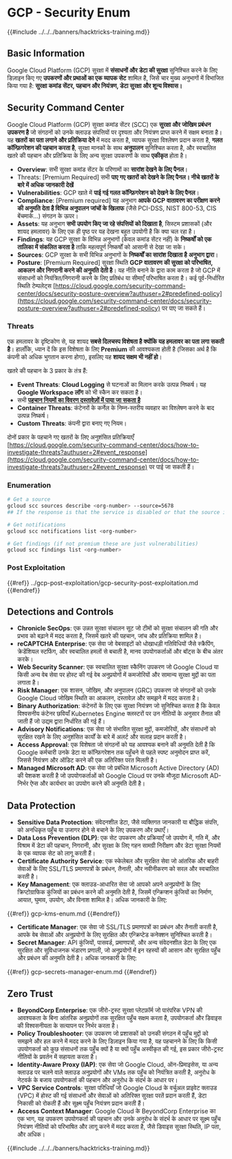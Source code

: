 # GCP - Security Enum

{{#include ../../../banners/hacktricks-training.md}}

## Basic Information

Google Cloud Platform (GCP) सुरक्षा में **संसाधनों और डेटा की सुरक्षा** सुनिश्चित करने के लिए डिज़ाइन किए गए **उपकरणों और प्रथाओं का एक व्यापक सेट** शामिल है, जिसे चार मुख्य अनुभागों में विभाजित किया गया है: **सुरक्षा कमांड सेंटर, पहचान और नियंत्रण, डेटा सुरक्षा और शून्य विश्वास।**

## **Security Command Center**

Google Cloud Platform (GCP) सुरक्षा कमांड सेंटर (SCC) एक **सुरक्षा और जोखिम प्रबंधन उपकरण है** जो संगठनों को उनके क्लाउड संपत्तियों पर दृश्यता और नियंत्रण प्राप्त करने में सक्षम बनाता है। यह **खतरों का पता लगाने और प्रतिक्रिया देने** में मदद करता है, व्यापक सुरक्षा विश्लेषण प्रदान करता है, **गलत कॉन्फ़िगरेशन की पहचान करता है**, सुरक्षा मानकों के साथ **अनुपालन** सुनिश्चित करता है, और स्वचालित खतरे की पहचान और प्रतिक्रिया के लिए अन्य सुरक्षा उपकरणों के साथ **एकीकृत** होता है।

- **Overview**: सभी सुरक्षा कमांड सेंटर के परिणामों का **सारांश देखने के लिए पैनल**।
- Threats: \[Premium Required] सभी **पाए गए खतरों को देखने के लिए पैनल। नीचे खतरों के बारे में अधिक जानकारी देखें**
- **Vulnerabilities**: GCP खाते में **पाई गई गलत कॉन्फ़िगरेशन को देखने के लिए पैनल**।
- **Compliance**: \[Premium required] यह अनुभाग **आपके GCP वातावरण का परीक्षण करने की अनुमति देता है विभिन्न अनुपालन जांचों के खिलाफ** (जैसे PCI-DSS, NIST 800-53, CIS बेंचमार्क...) संगठन के ऊपर।
- **Assets**: यह अनुभाग **सभी उपयोग किए जा रहे संपत्तियों को दिखाता है**, सिस्टम प्रशासकों (और शायद हमलावर) के लिए एक ही पृष्ठ पर यह देखना बहुत उपयोगी है कि क्या चल रहा है।
- **Findings**: यह GCP सुरक्षा के विभिन्न अनुभागों (केवल कमांड सेंटर नहीं) के **निष्कर्षों को एक तालिका में संकलित करता है** ताकि महत्वपूर्ण निष्कर्षों को आसानी से देखा जा सके।
- **Sources**: GCP सुरक्षा के सभी विभिन्न अनुभागों के **निष्कर्षों का सारांश दिखाता है** **अनुभाग द्वारा**।
- **Posture**: \[Premium Required] सुरक्षा स्थिति **GCP वातावरण की सुरक्षा को परिभाषित, आकलन और निगरानी करने की अनुमति देती है**। यह नीति बनाने के द्वारा काम करता है जो GCP में संसाधनों को नियंत्रित/निगरानी करने के लिए प्रतिबंध या सीमाएँ परिभाषित करता है। कई पूर्व-निर्धारित स्थिति टेम्पलेट्स [https://cloud.google.com/security-command-center/docs/security-posture-overview?authuser=2#predefined-policy](https://cloud.google.com/security-command-center/docs/security-posture-overview?authuser=2#predefined-policy) पर पाए जा सकते हैं।

### **Threats**

एक हमलावर के दृष्टिकोण से, यह शायद **सबसे दिलचस्प विशेषता है क्योंकि यह हमलावर का पता लगा सकती है**। हालाँकि, ध्यान दें कि इस विशेषता के लिए **Premium** की आवश्यकता होती है (जिसका अर्थ है कि कंपनी को अधिक भुगतान करना होगा), इसलिए यह **शायद सक्षम भी नहीं हो**।

खतरे की पहचान के 3 प्रकार के तंत्र हैं:

- **Event Threats**: **Cloud Logging** से घटनाओं का मिलान करके उत्पन्न निष्कर्ष। यह **Google Workspace लॉग** को भी स्कैन कर सकता है।
- सभी [**पहचान नियमों का विवरण दस्तावेज़ों में पाया जा सकता है**](https://cloud.google.com/security-command-center/docs/concepts-event-threat-detection-overview?authuser=2#how_works)
- **Container Threats**: कंटेनरों के कर्नेल के निम्न-स्तरीय व्यवहार का विश्लेषण करने के बाद उत्पन्न निष्कर्ष।
- **Custom Threats**: कंपनी द्वारा बनाए गए नियम।

दोनों प्रकार के पहचाने गए खतरों के लिए अनुशंसित प्रतिक्रियाएँ [https://cloud.google.com/security-command-center/docs/how-to-investigate-threats?authuser=2#event_response](https://cloud.google.com/security-command-center/docs/how-to-investigate-threats?authuser=2#event_response) पर पाई जा सकती हैं।

### Enumeration
```bash
# Get a source
gcloud scc sources describe <org-number> --source=5678
## If the response is that the service is disabled or that the source is not found, then, it isn't enabled

# Get notifications
gcloud scc notifications list <org-number>

# Get findings (if not premium these are just vulnerabilities)
gcloud scc findings list <org-number>
```
### Post Exploitation

{{#ref}}
../gcp-post-exploitation/gcp-security-post-exploitation.md
{{#endref}}

## Detections and Controls

- **Chronicle SecOps**: एक उन्नत सुरक्षा संचालन सूट जो टीमों को सुरक्षा संचालन की गति और प्रभाव को बढ़ाने में मदद करता है, जिसमें खतरे की पहचान, जांच और प्रतिक्रिया शामिल है।
- **reCAPTCHA Enterprise**: एक सेवा जो वेबसाइटों को धोखाधड़ी गतिविधियों जैसे स्क्रैपिंग, क्रेडेंशियल स्टफिंग, और स्वचालित हमलों से बचाती है, मानव उपयोगकर्ताओं और बॉट्स के बीच अंतर करके।
- **Web Security Scanner**: एक स्वचालित सुरक्षा स्कैनिंग उपकरण जो Google Cloud या किसी अन्य वेब सेवा पर होस्ट की गई वेब अनुप्रयोगों में कमजोरियों और सामान्य सुरक्षा मुद्दों का पता लगाता है।
- **Risk Manager**: एक शासन, जोखिम, और अनुपालन (GRC) उपकरण जो संगठनों को उनके Google Cloud जोखिम स्थिति का आकलन, दस्तावेज़ और समझने में मदद करता है।
- **Binary Authorization**: कंटेनरों के लिए एक सुरक्षा नियंत्रण जो सुनिश्चित करता है कि केवल विश्वसनीय कंटेनर छवियाँ Kubernetes Engine क्लस्टरों पर उन नीतियों के अनुसार तैनात की जाती हैं जो उद्यम द्वारा निर्धारित की गई हैं।
- **Advisory Notifications**: एक सेवा जो संभावित सुरक्षा मुद्दों, कमजोरियों, और संसाधनों को सुरक्षित रखने के लिए अनुशंसित कार्यों के बारे में अलर्ट और सलाह प्रदान करती है।
- **Access Approval**: एक विशेषता जो संगठनों को यह आवश्यक बनाने की अनुमति देती है कि Google कर्मचारी उनके डेटा या कॉन्फ़िगरेशन तक पहुँचने से पहले स्पष्ट अनुमोदन प्राप्त करें, जिससे नियंत्रण और ऑडिट करने की एक अतिरिक्त परत मिलती है।
- **Managed Microsoft AD**: एक सेवा जो प्रबंधित Microsoft Active Directory (AD) की पेशकश करती है जो उपयोगकर्ताओं को Google Cloud पर उनके मौजूदा Microsoft AD-निर्भर ऐप्स और कार्यभार का उपयोग करने की अनुमति देती है।

## Data Protection

- **Sensitive Data Protection**: संवेदनशील डेटा, जैसे व्यक्तिगत जानकारी या बौद्धिक संपत्ति, को अनधिकृत पहुँच या उजागर होने से बचाने के लिए उपकरण और प्रथाएँ।
- **Data Loss Prevention (DLP)**: एक सेट उपकरण और प्रक्रियाएँ जो उपयोग में, गति में, और विश्राम में डेटा की पहचान, निगरानी, और सुरक्षा के लिए गहन सामग्री निरीक्षण और डेटा सुरक्षा नियमों के एक व्यापक सेट को लागू करती हैं।
- **Certificate Authority Service**: एक स्केलेबल और सुरक्षित सेवा जो आंतरिक और बाहरी सेवाओं के लिए SSL/TLS प्रमाणपत्रों के प्रबंधन, तैनाती, और नवीनीकरण को सरल और स्वचालित करती है।
- **Key Management**: एक क्लाउड-आधारित सेवा जो आपको अपने अनुप्रयोगों के लिए क्रिप्टोग्राफिक कुंजियों का प्रबंधन करने की अनुमति देती है, जिसमें एन्क्रिप्शन कुंजियों का निर्माण, आयात, घुमाव, उपयोग, और विनाश शामिल है। अधिक जानकारी के लिए:

{{#ref}}
gcp-kms-enum.md
{{#endref}}

- **Certificate Manager**: एक सेवा जो SSL/TLS प्रमाणपत्रों का प्रबंधन और तैनाती करती है, आपके वेब सेवाओं और अनुप्रयोगों के लिए सुरक्षित और एन्क्रिप्टेड कनेक्शन सुनिश्चित करती है।
- **Secret Manager**: API कुंजियों, पासवर्ड, प्रमाणपत्रों, और अन्य संवेदनशील डेटा के लिए एक सुरक्षित और सुविधाजनक भंडारण प्रणाली, जो अनुप्रयोगों में इन रहस्यों की आसान और सुरक्षित पहुँच और प्रबंधन की अनुमति देती है। अधिक जानकारी के लिए:

{{#ref}}
gcp-secrets-manager-enum.md
{{#endref}}

## Zero Trust

- **BeyondCorp Enterprise**: एक जीरो-ट्रस्ट सुरक्षा प्लेटफ़ॉर्म जो पारंपरिक VPN की आवश्यकता के बिना आंतरिक अनुप्रयोगों तक सुरक्षित पहुँच सक्षम करता है, उपयोगकर्ता और डिवाइस की विश्वसनीयता के सत्यापन पर निर्भर करता है।
- **Policy Troubleshooter**: एक उपकरण जो प्रशासकों को उनकी संगठन में पहुँच मुद्दों को समझने और हल करने में मदद करने के लिए डिज़ाइन किया गया है, यह पहचानने के लिए कि किसी उपयोगकर्ता को कुछ संसाधनों तक पहुँच क्यों है या क्यों पहुँच अस्वीकृत की गई, इस प्रकार जीरो-ट्रस्ट नीतियों के प्रवर्तन में सहायता करता है।
- **Identity-Aware Proxy (IAP)**: एक सेवा जो Google Cloud, ऑन-प्रिमाइसेस, या अन्य क्लाउड पर चलने वाले क्लाउड अनुप्रयोगों और VMs तक पहुँच को नियंत्रित करती है, अनुरोध के नेटवर्क के बजाय उपयोगकर्ता की पहचान और अनुरोध के संदर्भ के आधार पर।
- **VPC Service Controls**: सुरक्षा परिधियाँ जो Google Cloud के वर्चुअल प्राइवेट क्लाउड (VPC) में होस्ट की गई संसाधनों और सेवाओं को अतिरिक्त सुरक्षा परतें प्रदान करती हैं, डेटा निकासी को रोकती हैं और सूक्ष्म पहुँच नियंत्रण प्रदान करती हैं।
- **Access Context Manager**: Google Cloud के BeyondCorp Enterprise का एक भाग, यह उपकरण उपयोगकर्ता की पहचान और उनके अनुरोध के संदर्भ के आधार पर सूक्ष्म पहुँच नियंत्रण नीतियों को परिभाषित और लागू करने में मदद करता है, जैसे डिवाइस सुरक्षा स्थिति, IP पता, और अधिक।

{{#include ../../../banners/hacktricks-training.md}}
